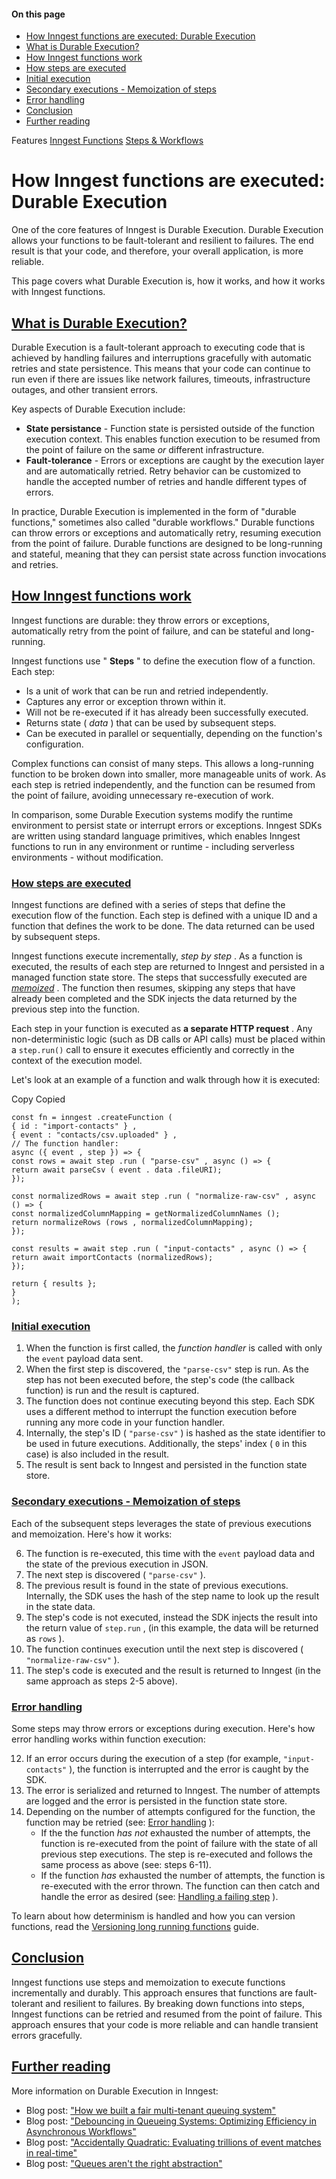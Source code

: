 #### On this page

- [How Inngest functions are executed: Durable Execution](\docs\learn\how-functions-are-executed#how-inngest-functions-are-executed-durable-execution)
- [What is Durable Execution?](\docs\learn\how-functions-are-executed#what-is-durable-execution)
- [How Inngest functions work](\docs\learn\how-functions-are-executed#how-inngest-functions-work)
- [How steps are executed](\docs\learn\how-functions-are-executed#how-steps-are-executed)
- [Initial execution](\docs\learn\how-functions-are-executed#initial-execution)
- [Secondary executions - Memoization of steps](\docs\learn\how-functions-are-executed#secondary-executions-memoization-of-steps)
- [Error handling](\docs\learn\how-functions-are-executed#error-handling)
- [Conclusion](\docs\learn\how-functions-are-executed#conclusion)
- [Further reading](\docs\learn\how-functions-are-executed#further-reading)

Features [Inngest Functions](\docs\features\inngest-functions) [Steps &amp; Workflows](\docs\features\inngest-functions\steps-workflows)

# How Inngest functions are executed: Durable Execution

One of the core features of Inngest is Durable Execution. Durable Execution allows your functions to be fault-tolerant and resilient to failures. The end result is that your code, and therefore, your overall application, is more reliable.

This page covers what Durable Execution is, how it works, and how it works with Inngest functions.

## [What is Durable Execution?](\docs\learn\how-functions-are-executed#what-is-durable-execution)

Durable Execution is a fault-tolerant approach to executing code that is achieved by handling failures and interruptions gracefully with automatic retries and state persistence. This means that your code can continue to run even if there are issues like network failures, timeouts, infrastructure outages, and other transient errors.

Key aspects of Durable Execution include:

- **State persistance** - Function state is persisted outside of the function execution context. This enables function execution to be resumed from the point of failure on the same *or* different infrastructure.
- **Fault-tolerance** - Errors or exceptions are caught by the execution layer and are automatically retried. Retry behavior can be customized to handle the accepted number of retries and handle different types of errors.

In practice, Durable Execution is implemented in the form of "durable functions," sometimes also called "durable workflows." Durable functions can throw errors or exceptions and automatically retry, resuming execution from the point of failure. Durable functions are designed to be long-running and stateful, meaning that they can persist state across function invocations and retries.

## [How Inngest functions work](\docs\learn\how-functions-are-executed#how-inngest-functions-work)

Inngest functions are durable: they throw errors or exceptions, automatically retry from the point of failure, and can be stateful and long-running.

Inngest functions use " **Steps** " to define the execution flow of a function. Each step:

- Is a unit of work that can be run and retried independently.
- Captures any error or exception thrown within it.
- Will not be re-executed if it has already been successfully executed.
- Returns state ( *data* ) that can be used by subsequent steps.
- Can be executed in parallel or sequentially, depending on the function's configuration.

Complex functions can consist of many steps. This allows a long-running function to be broken down into smaller, more manageable units of work. As each step is retried independently, and the function can be resumed from the point of failure, avoiding unnecessary re-execution of work.

In comparison, some Durable Execution systems modify the runtime environment to persist state or interrupt errors or exceptions. Inngest SDKs are written using standard language primitives, which enables Inngest functions to run in any environment or runtime - including serverless environments - without modification.

### [How steps are executed](\docs\learn\how-functions-are-executed#how-steps-are-executed)

Inngest functions are defined with a series of steps that define the execution flow of the function. Each step is defined with a unique ID and a function that defines the work to be done. The data returned can be used by subsequent steps.

Inngest functions execute incrementally, *step by step* . As a function is executed, the results of each step are returned to Inngest and persisted in a managed function state store. The steps that successfully executed are [*memoized*](https://en.wikipedia.org/wiki/Memoization) . The function then resumes, skipping any steps that have already been completed and the SDK injects the data returned by the previous step into the function.

Each step in your function is executed as **a separate HTTP request** . Any non-deterministic logic (such as DB calls or API calls) must be placed within a `step.run()` call to ensure it executes efficiently and correctly in the context of the execution model.

Let's look at an example of a function and walk through how it is executed:

Copy Copied

```
const fn = inngest .createFunction (
{ id : "import-contacts" } ,
{ event : "contacts/csv.uploaded" } ,
// The function handler:
async ({ event , step }) => {
const rows = await step .run ( "parse-csv" , async () => {
return await parseCsv ( event . data .fileURI);
});

const normalizedRows = await step .run ( "normalize-raw-csv" , async () => {
const normalizedColumnMapping = getNormalizedColumnNames ();
return normalizeRows (rows , normalizedColumnMapping);
});

const results = await step .run ( "input-contacts" , async () => {
return await importContacts (normalizedRows);
});

return { results };
}
);
```

### [Initial execution](\docs\learn\how-functions-are-executed#initial-execution)

1. When the function is first called, the *function handler* is called with only the `event` payload data sent.
2. When the first step is discovered, the `"parse-csv"` step is run. As the step has not been executed before, the step's code (the callback function) is run and the result is captured.
3. The function does not continue executing beyond this step. Each SDK uses a different method to interrupt the function execution before running any more code in your function handler.
4. Internally, the step's ID ( `"parse-csv"` ) is hashed as the state identifier to be used in future executions. Additionally, the steps' index ( `0` in this case) is also included in the result.
5. The result is sent back to Inngest and persisted in the function state store.

### [Secondary executions - Memoization of steps](\docs\learn\how-functions-are-executed#secondary-executions-memoization-of-steps)

Each of the subsequent steps leverages the state of previous executions and memoization. Here's how it works:

6. The function is re-executed, this time with the `event` payload data and the state of the previous execution in JSON.
7. The next step is discovered ( `"parse-csv"` ).
8. The previous result is found in the state of previous executions. Internally, the SDK uses the hash of the step name to look up the result in the state data.
9. The step's code is not executed, instead the SDK injects the result into the return value of `step.run` , (in this example, the data will be returned as `rows` ).
10. The function continues execution until the next step is discovered ( `"normalize-raw-csv"` ).
11. The step's code is executed and the result is returned to Inngest (in the same approach as steps 2-5 above).

### [Error handling](\docs\learn\how-functions-are-executed#error-handling)

Some steps may throw errors or exceptions during execution. Here's how error handling works within function execution:

12. If an error occurs during the execution of a step (for example, `"input-contacts"` ), the function is interrupted and the error is caught by the SDK.
13. The error is serialized and returned to Inngest. The number of attempts are logged and the error is persisted in the function state store.
14. Depending on the number of attempts configured for the function, the function may be retried (see: [Error handling](\docs\guides\error-handling) ):
    - If the the function *has not* exhausted the number of attempts, the function is re-executed from the point of failure with the state of all previous step executions. The step is re-executed and follows the same process as above (see: steps 6-11).
    - If the function *has* exhausted the number of attempts, the function is re-executed with the error thrown. The function can then catch and handle the error as desired (see: [Handling a failing step](\docs\guides\error-handling#handling-a-failing-step) ).

To learn about how determinism is handled and how you can version functions, read the [Versioning long running functions](\docs\learn\versioning) guide.

## [Conclusion](\docs\learn\how-functions-are-executed#conclusion)

Inngest functions use steps and memoization to execute functions incrementally and durably. This approach ensures that functions are fault-tolerant and resilient to failures. By breaking down functions into steps, Inngest functions can be retried and resumed from the point of failure. This approach ensures that your code is more reliable and can handle transient errors gracefully.

## [Further reading](\docs\learn\how-functions-are-executed#further-reading)

More information on Durable Execution in Inngest:

- Blog post: ["How we built a fair multi-tenant queuing system"](\blog\building-the-inngest-queue-pt-i-fairness-multi-tenancy)
- Blog post: ["Debouncing in Queueing Systems: Optimizing Efficiency in Asynchronous Workflows"](\blog\debouncing-in-queuing-systems-optimizing-efficiency-in-async-workflows)
- Blog post: ["Accidentally Quadratic: Evaluating trillions of event matches in real-time"](\blog\accidentally-quadratic-evaluating-trillions-of-event-matches-in-real-time)
- Blog post: ["Queues aren't the right abstraction"](\blog\queues-are-no-longer-the-right-abstraction)